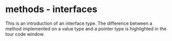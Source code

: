 # methods - interfaces

This is an introduction of an interface type. The difference between a method implemented on a value type and a pointer type is highlighted in the tour code window.
